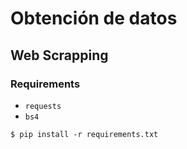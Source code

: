 # Obtención de datos

## Web Scrapping

### Requirements

* `requests`
* `bs4`

``` 
$ pip install -r requirements.txt
```
